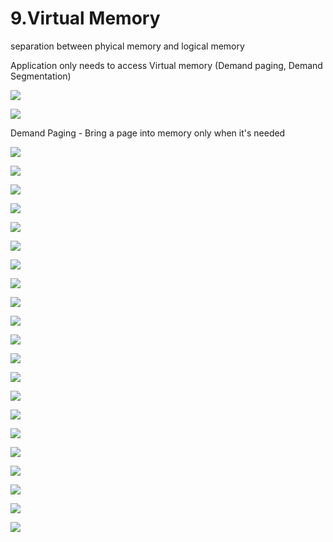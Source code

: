 # 9.Virtual Memory

separation between phyical memory and logical memory 

Application only needs to access Virtual memory \(Demand paging, Demand Segmentation\)

![](../.gitbook/assets/image%20%28115%29.png)



![](../.gitbook/assets/image%20%2898%29.png)



Demand Paging - Bring a page into memory only when it's needed

![](../.gitbook/assets/image%20%2847%29.png)

![](../.gitbook/assets/image%20%2833%29.png)

![](../.gitbook/assets/image%20%2876%29.png)

![](../.gitbook/assets/image%20%28133%29.png)

![](../.gitbook/assets/image%20%28104%29.png)

![](../.gitbook/assets/image%20%28111%29.png)

![](../.gitbook/assets/image%20%2812%29.png)



![](../.gitbook/assets/image%20%28138%29.png)



![](../.gitbook/assets/image%20%2883%29.png)

![](../.gitbook/assets/image%20%28113%29.png)

![](../.gitbook/assets/image%20%28131%29.png)

![](../.gitbook/assets/image%20%2823%29.png)

![](../.gitbook/assets/image%20%282%29.png)

![](../.gitbook/assets/image%20%2811%29.png)

![](../.gitbook/assets/image%20%2879%29.png)



![](../.gitbook/assets/image%20%28126%29.png)

![](../.gitbook/assets/image%20%2865%29.png)

![](../.gitbook/assets/image%20%28109%29.png)

![](../.gitbook/assets/image%20%2821%29.png)

![](../.gitbook/assets/image%20%2888%29.png)

![](../.gitbook/assets/image.png)


